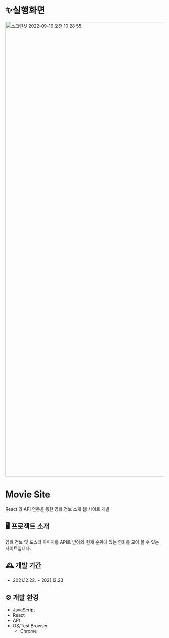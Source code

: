 # ✨실행화면
<a href="https://youtu.be/v_6gHyMtvTI">
<img width="1440" alt="스크린샷 2022-09-16 오전 10 28 55" src="https://user-images.githubusercontent.com/87863264/190537761-75741e7b-66d9-4317-953b-e59005e0f749.png">
</a>

# Movie Site
React 와 API 연동을 통한 영화 정보 소개 웹 사이트 개발

## 🖥️ 프로젝트 소개
영화 정보 및 포스터 이미지를 API로 받아와 현재 순위에 있는 영화를 모아 볼 수 있는 사이트입니다.

## 🕰️ 개발 기간
* 2021.12.22. ~ 2021.12.23

## ⚙️ 개발 환경
- JavaScript
- React
- API
- OS/Test Browser
  - Chrome
